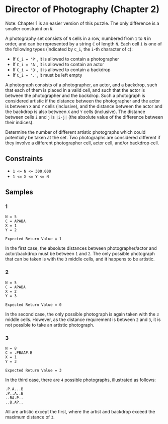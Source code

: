 # Director of Photography (Chapter 2)

Note:
Chapter 1 is an easier version of this puzzle.
The only difference is a smaller constraint on `N`.

A photography set consists of `N` cells in a row,
numbered from `1` to `N` in order,
and can be represented by a string `C` of length `N`.
Each cell `i` is one of the following types
(indicated by `C_i`, the `i`-th character of `C`):

- If `C_i = 'P'`, it is allowed to contain a photographer
- If `C_i = 'A'`, it is allowed to contain an actor
- If `C_i = 'B'`, it is allowed to contain a backdrop
- If `C_i = '.'`, it must be left empty

A photograph consists of a photographer, an actor, and a backdrop,
such that each of them is placed in a valid cell,
and such that the actor is between the photographer and the backdrop.
Such a photograph is considered artistic if the distance between the photographer and the actor is between `X` and `Y` cells (inclusive),
and the distance between the actor and the backdrop is also between `X` and `Y` cells (inclusive).
The distance between cells `i` and `j` is `|i-j|`
(the absolute value of the difference between their indices).

Determine the number of different artistic photographs which could potentially be taken at the set.
Two photographs are considered different if they involve a different photographer cell, actor cell, and/or backdrop cell.

## Constraints

- `1 <= N <= 300,000`
- `1 <= X <= Y <= N`

## Samples

### 1

```
N = 5
C = APABA
X = 1
Y = 2

Expected Return Value = 1
```

In the first case,
the absolute distances between photographer/actor and actor/backdrop must be between `1` and `2`.
The only possible photograph that can be taken is with the `3` middle cells,
and it happens to be artistic.

### 2

```
N = 5
C = APABA
X = 2
Y = 3

Expected Return Value = 0
```

In the second case,
the only possible photograph is again taken with the `3` middle cells.
However, as the distance requirement is between `2` and `3`,
it is not possible to take an artistic photograph.

### 3

```
N = 8
C = .PBAAP.B
X = 1
Y = 3

Expected Return Value = 3
```

In the third case, there are `4` possible photographs,
illustrated as follows:

```
.P.A...B
.P..A..B
..BA.P..
..B.AP..
```

All are artistic except the first,
where the artist and backdrop exceed the maximum distance of `3`.
